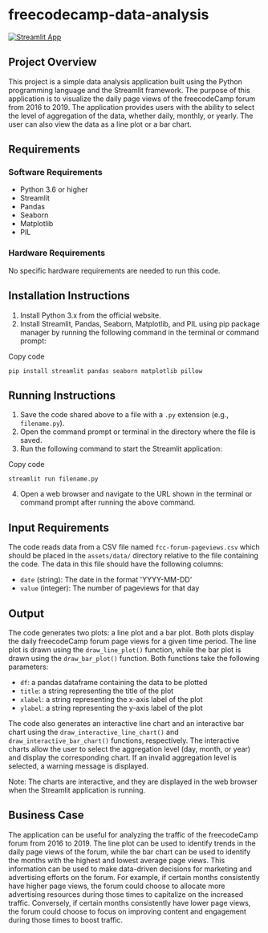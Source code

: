 # freecodecamp-data-analysis

[![Streamlit App](https://static.streamlit.io/badges/streamlit_badge_black_white.svg)](elliottfairhall-stock-analysis-tool-main-pgogm7.streamlit.app)

## Project Overview

This project is a simple data analysis application built using the Python programming language and the Streamlit framework. The purpose of this application is to visualize the daily page views of the freecodeCamp forum from 2016 to 2019. The application provides users with the ability to select the level of aggregation of the data, whether daily, monthly, or yearly. The user can also view the data as a line plot or a bar chart.


## Requirements

### Software Requirements

-   Python 3.6 or higher
-   Streamlit
-   Pandas
-   Seaborn
-   Matplotlib
-   PIL

### Hardware Requirements

No specific hardware requirements are needed to run this code.

## Installation Instructions

1.  Install Python 3.x from the official website.
2.  Install Streamlit, Pandas, Seaborn, Matplotlib, and PIL using pip package manager by running the following command in the terminal or command prompt:

Copy code

`pip install streamlit pandas seaborn matplotlib pillow` 

## Running Instructions

1.  Save the code shared above to a file with a `.py` extension (e.g., `filename.py`).
2.  Open the command prompt or terminal in the directory where the file is saved.
3.  Run the following command to start the Streamlit application:

Copy code

`streamlit run filename.py` 

4.  Open a web browser and navigate to the URL shown in the terminal or command prompt after running the above command.

## Input Requirements

The code reads data from a CSV file named `fcc-forum-pageviews.csv` which should be placed in the `assets/data/` directory relative to the file containing the code. The data in this file should have the following columns:

-   `date` (string): The date in the format 'YYYY-MM-DD'
-   `value` (integer): The number of pageviews for that day

## Output

The code generates two plots: a line plot and a bar plot. Both plots display the daily freecodeCamp forum page views for a given time period. The line plot is drawn using the `draw_line_plot()` function, while the bar plot is drawn using the `draw_bar_plot()` function. Both functions take the following parameters:

-   `df`: a pandas dataframe containing the data to be plotted
-   `title`: a string representing the title of the plot
-   `xlabel`: a string representing the x-axis label of the plot
-   `ylabel`: a string representing the y-axis label of the plot

The code also generates an interactive line chart and an interactive bar chart using the `draw_interactive_line_chart()` and `draw_interactive_bar_chart()` functions, respectively. The interactive charts allow the user to select the aggregation level (day, month, or year) and display the corresponding chart. If an invalid aggregation level is selected, a warning message is displayed.

Note: The charts are interactive, and they are displayed in the web browser when the Streamlit application is running.
## Business Case

The application can be useful for analyzing the traffic of the freecodeCamp forum from 2016 to 2019. The line plot can be used to identify trends in the daily page views of the forum, while the bar chart can be used to identify the months with the highest and lowest average page views. This information can be used to make data-driven decisions for marketing and advertising efforts on the forum. For example, if certain months consistently have higher page views, the forum could choose to allocate more advertising resources during those times to capitalize on the increased traffic. Conversely, if certain months consistently have lower page views, the forum could choose to focus on improving content and engagement during those times to boost traffic.
